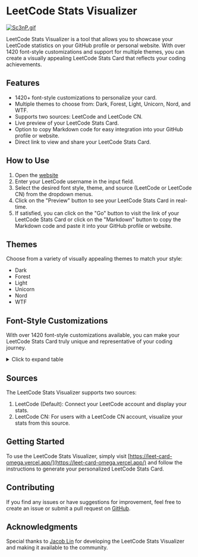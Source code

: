 # LeetCode Stats Visualizer
[![Sc3nP.gif](https://s12.gifyu.com/images/Sc3nP.gif)](https://gifyu.com/image/Sc3nP)

LeetCode Stats Visualizer is a tool that allows you to showcase your LeetCode statistics on your GitHub profile or personal website. With over 1420 font-style customizations and support for multiple themes, you can create a visually appealing LeetCode Stats Card that reflects your coding achievements.

## Features

- 1420+ font-style customizations to personalize your card.
- Multiple themes to choose from: Dark, Forest, Light, Unicorn, Nord, and WTF.
- Supports two sources: LeetCode and LeetCode CN.
- Live preview of your LeetCode Stats Card.
- Option to copy Markdown code for easy integration into your GitHub profile or website.
- Direct link to view and share your LeetCode Stats Card.

## How to Use

1. Open the [website](https://leet-card-omega.vercel.app/)
2. Enter your LeetCode username in the input field.
3. Select the desired font style, theme, and source (LeetCode or LeetCode CN) from the dropdown menus.
4. Click on the "Preview" button to see your LeetCode Stats Card in real-time.
5. If satisfied, you can click on the "Go" button to visit the link of your LeetCode Stats Card or click on the "Markdown" button to copy the Markdown code and paste it into your GitHub profile or website.

## Themes

Choose from a variety of visually appealing themes to match your style:

- Dark
- Forest
- Light
- Unicorn
- Nord
- WTF

## Font-Style Customizations

With over 1420 font-style customizations available, you can make your LeetCode Stats Card truly unique and representative of your coding journey.

<details>
  <summary>Click to expand table</summary>

<table>
  <tr>
    <td>ABeeZee</td>
    <td>Hanalei</td>
    <td>Noto Sans Wancho</td>
  </tr>
  <tr>
    <td>Abel</td>
    <td>Hanalei Fill</td>
    <td>Noto Sans Warang Citi</td>
  </tr>
  <tr>
    <td>Abhaya Libre</td>
    <td>Handlee</td>
    <td>Noto Sans Yi</td>
  </tr>
  <tr>
    <td>Abril Fatface</td>
    <td>Hanuman</td>
    <td>Noto Sans Zanabazar Square</td>
  </tr>
  <tr>
    <td>Aclonica</td>
    <td>Happy Monkey</td>
    <td>Noto Serif</td>
  </tr>
  <tr>
    <td>Acme</td>
    <td>Harmattan</td>
    <td>Noto Serif Ahom</td>
  </tr>
  <tr>
    <td>Actor</td>
    <td>Headland One</td>
    <td>Noto Serif Armenian</td>
  </tr>
  <tr>
    <td>Adamina</td>
    <td>Heebo</td>
    <td>Noto Serif Balinese</td>
  </tr>
  <tr>
    <td>Advent Pro</td>
    <td>Henny Penny</td>
    <td>Noto Serif Bengali</td>
  </tr>
  <tr>
    <td>Aguafina Script</td>
    <td>Hepta Slab</td>
    <td>Noto Serif Devanagari</td>
  </tr>
  <tr>
    <td>Akaya Kanadaka</td>
    <td>Herr Von Muellerhoff</td>
    <td>Noto Serif Display</td>
  </tr>
  <tr>
    <td>Akaya Telivigala</td>
    <td>Hi Melody</td>
    <td>Noto Serif Dogra</td>
  </tr>
  <tr>
    <td>Akronim</td>
    <td>Hina Mincho</td>
    <td>Noto Serif Ethiopic</td>
  </tr>
  <tr>
    <td>Akshar</td>
    <td>Hind</td>
    <td>Noto Serif Georgian</td>
  </tr>
  <tr>
    <td>Aladin</td>
    <td>Hind Guntur</td>
    <td>Noto Serif Grantha</td>
  </tr>
  <tr>
    <td>Alata</td>
    <td>Hind Madurai</td>
    <td>Noto Serif Gujarati</td>
  </tr>
  <tr>
    <td>Alatsi</td>
    <td>Hind Siliguri</td>
    <td>Noto Serif Gurmukhi</td>
  </tr>
  <tr>
    <td>Aldrich</td>
    <td>Hind Vadodara</td>
    <td>Noto Serif Hebrew</td>
  </tr>
  <tr>
    <td>Alef</td>
    <td>Holtwood One SC</td>
    <td>Noto Serif JP</td>
  </tr>
  <tr>
    <td>Alegreya</td>
    <td>Homemade Apple</td>
    <td>Noto Serif KR</td>
  </tr>
  <tr>
    <td>Alegreya SC</td>
    <td>Homenaje</td>
    <td>Noto Serif Kannada</td>
  </tr>
  <tr>
    <td>Alegreya Sans</td>
    <td>Hubballi</td>
    <td>Noto Serif Khmer</td>
  </tr>
  <tr>
    <td>Alegreya Sans SC</td>
    <td>Hurricane</td>
    <td>Noto Serif Lao</td>
  </tr>
  <tr>
    <td>Aleo</td>
    <td>IBM Plex Mono</td>
    <td>Noto Serif Malayalam</td>
  </tr>
  <tr>
    <td>Alex Brush</td>
    <td>IBM Plex Sans</td>
    <td>Noto Serif Myanmar</td>
  </tr>
  <tr>
    <td>Alfa Slab One</td>
    <td>IBM Plex Sans Arabic</td>
    <td>Noto Serif Nyiakeng Puachue Hmong</td>
  </tr>
  <tr>
    <td>Alice</td>
    <td>IBM Plex Sans Condensed</td>
    <td>Noto Serif SC</td>
  </tr>
  <tr>
    <td>Alike</td>
    <td>IBM Plex Sans Devanagari</td>
    <td>Noto Serif Sinhala</td>
  </tr>
  <tr>
    <td>Alike Angular</td>
    <td>IBM Plex Sans Hebrew</td>
    <td>Noto Serif TC</td>
  </tr>
  <tr>
    <td>Allan</td>
    <td>IBM Plex Sans KR</td>
    <td>Noto Serif Tamil</td>
  </tr>
  <tr>
    <td>Allerta</td>
    <td>IBM Plex Sans Thai</td>
    <td>Noto Serif Tangut</td>
  </tr>
  <tr>
    <td>Allerta Stencil</td>
    <td>IBM Plex Sans Thai Looped</td>
    <td>Noto Serif Telugu</td>
  </tr>
  <tr>
    <td>Allison</td>
    <td>IBM Plex Serif</td>
    <td>Noto Serif Thai</td>
  </tr>
  <tr>
    <td>Allura</td>
    <td>IM Fell DW Pica</td>
    <td>Noto Serif Tibetan</td>
  </tr>
  <tr>
    <td>Almarai</td>
    <td>IM Fell DW Pica SC</td>
    <td>Noto Serif Yezidi</td>
  </tr>
  <tr>
    <td>Almendra</td>
    <td>IM Fell Double Pica</td>
    <td>Noto Traditional Nushu</td>
  </tr>
  <tr>
    <td>Almendra Display</td>
    <td>IM Fell Double Pica SC</td>
    <td>Nova Cut</td>
  </tr>
  <tr>
    <td>Almendra SC</td>
    <td>IM Fell English</td>
    <td>Nova Flat</td>
  </tr>
  <tr>
    <td>Alumni Sans</td>
    <td>IM Fell English SC</td>
    <td>Nova Mono</td>
  </tr>
  <tr>
    <td>Alumni Sans Inline One</td>
    <td>IM Fell French Canon</td>
    <td>Nova Oval</td>
  </tr>
  <tr>
    <td>Amarante</td>
    <td>IM Fell French Canon SC</td>
    <td>Nova Round</td>
  </tr>
  <tr>
    <td>Amaranth</td>
    <td>IM Fell Great Primer</td>
    <td>Nova Script</td>
  </tr>
  <tr>
    <td>Amatic SC</td>
    <td>IM Fell Great Primer SC</td>
    <td>Nova Slim</td>
  </tr>
  <tr>
    <td>Amethysta</td>
    <td>Ibarra Real Nova</td>
    <td>Nova Square</td>
  </tr>
  <tr>
    <td>Amiko</td>
    <td>Iceberg</td>
    <td>Numans</td>
  </tr>
  <tr>
    <td>Amiri</td>
    <td>Iceland</td>
    <td>Nunito</td>
  </tr>
  <tr>
    <td>Amita</td>
    <td>Imbue</td>
    <td>Nunito Sans</td>
  </tr>
  <tr>
    <td>Anaheim</td>
    <td>Imperial Script</td>
    <td>Odibee Sans</td>
  </tr>
  <tr>
    <td>Andada Pro</td>
    <td>Imprima</td>
    <td>Odor Mean Chey</td>
  </tr>
  <tr>
    <td>Andika</td>
    <td>Inconsolata</td>
    <td>Offside</td>
  </tr>
  <tr>
    <td>Andika New Basic</td>
    <td>Inder</td>
    <td>Oi</td>
  </tr>
  <tr>
    <td>Anek Bangla</td>
    <td>Indie Flower</td>
    <td>Old Standard TT</td>
  </tr>
  <tr>
    <td>Anek Devanagari</td>
    <td>Ingrid Darling</td>
    <td>Oldenburg</td>
  </tr>
  <tr>
    <td>Anek Gujarati</td>
    <td>Inika</td>
    <td>Ole</td>
  </tr>
  <tr>
    <td>Anek Gurmukhi</td>
    <td>Inknut Antiqua</td>
    <td>Oleo Script</td>
  </tr>
  <tr>
    <td>Anek Kannada</td>
    <td>Inria Sans</td>
    <td>Oleo Script Swash Caps</td>
  </tr>
  <tr>
    <td>Anek Latin</td>
    <td>Inria Serif</td>
    <td>Oooh Baby</td>
  </tr>
  <tr>
    <td>Anek Malayalam</td>
    <td>Inspiration</td>
    <td>Open Sans</td>
  </tr>
  <tr>
    <td>Anek Odia</td>
    <td>Inter</td>
    <td>Oranienbaum</td>
  </tr>
  <tr>
    <td>Anek Tamil</td>
    <td>Irish Grover</td>
    <td>Orbitron</td>
  </tr>
  <tr>
    <td>Anek Telugu</td>
    <td>Island Moments</td>
    <td>Oregano</td>
  </tr>
  <tr>
    <td>Angkor</td>
    <td>Istok Web</td>
    <td>Orelega One</td>
  </tr>
  <tr>
    <td>Annie Use Your Telescope</td>
    <td>Italiana</td>
    <td>Orienta</td>
  </tr>
  <tr>
    <td>Anonymous Pro</td>
    <td>Italianno</td>
    <td>Original Surfer</td>
  </tr>
  <tr>
    <td>Antic</td>
    <td>Itim</td>
    <td>Oswald</td>
  </tr>
  <tr>
    <td>Antic Didone</td>
    <td>Jacques Francois</td>
    <td>Otomanopee One</td>
  </tr>
  <tr>
    <td>Antic Slab</td>
    <td>Jacques Francois Shadow</td>
    <td>Outfit</td>
  </tr>
  <tr>
    <td>Anton</td>
    <td>Jaldi</td>
    <td>Over the Rainbow</td>
  </tr>
  <tr>
    <td>Antonio</td>
    <td>JetBrains Mono</td>
    <td>Overlock</td>
  </tr>
  <tr>
    <td>Anybody</td>
    <td>Jim Nightshade</td>
    <td>Overlock SC</td>
  </tr>
  <tr>
    <td>Arapey</td>
    <td>Jockey One</td>
    <td>Overpass</td>
  </tr>
  <tr>
    <td>Arbutus</td>
    <td>Jolly Lodger</td>
    <td>Overpass Mono</td>
  </tr>
  <tr>
    <td>Arbutus Slab</td>
    <td>Jomhuria</td>
    <td>Ovo</td>
  </tr>
  <tr>
    <td>Architects Daughter</td>
    <td>Jomolhari</td>
    <td>Oxanium</td>
  </tr>
  <tr>
    <td>Archivo</td>
    <td>Josefin Sans</td>
    <td>Oxygen</td>
  </tr>
  <tr>
    <td>Archivo Black</td>
    <td>Josefin Slab</td>
    <td>Oxygen Mono</td>
  </tr>
  <tr>
    <td>Archivo Narrow</td>
    <td>Jost</td>
    <td>PT Mono</td>
  </tr>
  <tr>
    <td>Are You Serious</td>
    <td>Joti One</td>
    <td>PT Sans</td>
  </tr>
  <tr>
    <td>Aref Ruqaa</td>
    <td>Jua</td>
    <td>PT Sans Caption</td>
  </tr>
  <tr>
    <td>Arima Madurai</td>
    <td>Judson</td>
    <td>PT Sans Narrow</td>
  </tr>
  <tr>
    <td>Arimo</td>
    <td>Julee</td>
    <td>PT Serif</td>
  </tr>
  <tr>
    <td>Arizonia</td>
    <td>Julius Sans One</td>
    <td>PT Serif Caption</td>
  </tr>
  <tr>
    <td>Armata</td>
    <td>Junge</td>
    <td>Pacifico</td>
  </tr>
  <tr>
    <td>Arsenal</td>
    <td>Jura</td>
    <td>Padauk</td>
  </tr>
  <tr>
    <td>Artifika</td>
    <td>Just Another Hand</td>
    <td>Palanquin</td>
  </tr>
  <tr>
    <td>Arvo</td>
    <td>Just Me Again Down Here</td>
    <td>Palanquin Dark</td>
  </tr>
  <tr>
    <td>Arya</td>
    <td>K2D</td>
    <td>Palette Mosaic</td>
  </tr>
  <tr>
    <td>Asap</td>
    <td>Kadwa</td>
    <td>Pangolin</td>
  </tr>
  <tr>
    <td>Asap Condensed</td>
    <td>Kaisei Decol</td>
    <td>Paprika</td>
  </tr>
  <tr>
    <td>Asar</td>
    <td>Kaisei HarunoUmi</td>
    <td>Parisienne</td>
  </tr>
  <tr>
    <td>Asset</td>
    <td>Kaisei Opti</td>
    <td>Passero One</td>
  </tr>
  <tr>
    <td>Assistant</td>
    <td>Kaisei Tokumin</td>
    <td>Passion One</td>
  </tr>
  <tr>
    <td>Astloch</td>
    <td>Kalam</td>
    <td>Passions Conflict</td>
  </tr>
  <tr>
    <td>Asul</td>
    <td>Kameron</td>
    <td>Pathway Gothic One</td>
  </tr>
  <tr>
    <td>Athiti</td>
    <td>Kanit</td>
    <td>Patrick Hand</td>
  </tr>
  <tr>
    <td>Atkinson Hyperlegible</td>
    <td>Kantumruy</td>
    <td>Patrick Hand SC</td>
  </tr>
  <tr>
    <td>Atma</td>
    <td>Karantina</td>
    <td>Pattaya</td>
  </tr>
  <tr>
    <td>Atomic Age</td>
    <td>Karla</td>
    <td>Patua One</td>
  </tr>
  <tr>
    <td>Aubrey</td>
    <td>Karma</td>
    <td>Pavanam</td>
  </tr>
  <tr>
    <td>Audiowide</td>
    <td>Katibeh</td>
    <td>Paytone One</td>
  </tr>
  <tr>
    <td>Autour One</td>
    <td>Kaushan Script</td>
    <td>Peddana</td>
  </tr>
  <tr>
    <td>Average</td>
    <td>Kavivanar</td>
    <td>Peralta</td>
  </tr>
  <tr>
    <td>Average Sans</td>
    <td>Kavoon</td>
    <td>Permanent Marker</td>
  </tr>
  <tr>
    <td>Averia Gruesa Libre</td>
    <td>Kdam Thmor</td>
    <td>Petemoss</td>
  </tr>
  <tr>
    <td>Averia Libre</td>
    <td>Keania One</td>
    <td>Petit Formal Script</td>
  </tr>
  <tr>
    <td>Averia Sans Libre</td>
    <td>Kelly Slab</td>
    <td>Petrona</td>
  </tr>
  <tr>
    <td>Averia Serif Libre</td>
    <td>Kenia</td>
    <td>Philosopher</td>
  </tr>
  <tr>
    <td>Azeret Mono</td>
    <td>Khand</td>
    <td>Piazzolla</td>
  </tr>
  <tr>
    <td>B612</td>
    <td>Khmer</td>
    <td>Piedra</td>
  </tr>
  <tr>
    <td>B612 Mono</td>
    <td>Khula</td>
    <td>Pinyon Script</td>
  </tr>
  <tr>
    <td>BIZ UDGothic</td>
    <td>Kings</td>
    <td>Pirata One</td>
  </tr>
  <tr>
    <td>BIZ UDMincho</td>
    <td>Kirang Haerang</td>
    <td>Plaster</td>
  </tr>
  <tr>
    <td>BIZ UDPGothic</td>
    <td>Kite One</td>
    <td>Play</td>
  </tr>
  <tr>
    <td>BIZ UDPMincho</td>
    <td>Kiwi Maru</td>
    <td>Playball</td>
  </tr>
  <tr>
    <td>Babylonica</td>
    <td>Klee One</td>
    <td>Playfair Display</td>
  </tr>
  <tr>
    <td>Bad Script</td>
    <td>Knewave</td>
    <td>Playfair Display SC</td>
  </tr>
  <tr>
    <td>Bahiana</td>
    <td>KoHo</td>
    <td>Plus Jakarta Sans</td>
  </tr>
  <tr>
    <td>Bahianita</td>
    <td>Kodchasan</td>
    <td>Podkova</td>
  </tr>
  <tr>
    <td>Bai Jamjuree</td>
    <td>Koh Santepheap</td>
    <td>Poiret One</td>
  </tr>
  <tr>
    <td>Bakbak One</td>
    <td>Kolker Brush</td>
    <td>Poller One</td>
  </tr>
  <tr>
    <td>Ballet</td>
    <td>Kosugi</td>
    <td>Poly</td>
  </tr>
  <tr>
    <td>Baloo 2</td>
    <td>Kosugi Maru</td>
    <td>Pompiere</td>
  </tr>
  <tr>
    <td>Baloo Bhai 2</td>
    <td>Kotta One</td>
    <td>Pontano Sans</td>
  </tr>
  <tr>
    <td>Baloo Bhaijaan 2</td>
    <td>Koulen</td>
    <td>Poor Story</td>
  </tr>
  <tr>
    <td>Baloo Bhaina 2</td>
    <td>Kranky</td>
    <td>Poppins</td>
  </tr>
  <tr>
    <td>Baloo Chettan 2</td>
    <td>Kreon</td>
    <td>Port Lligat Sans</td>
  </tr>
  <tr>
    <td>Baloo Da 2</td>
    <td>Kristi</td>
    <td>Port Lligat Slab</td>
  </tr>
  <tr>
    <td>Baloo Paaji 2</td>
    <td>Krona One</td>
    <td>Potta One</td>
  </tr>
  <tr>
    <td>Baloo Tamma 2</td>
    <td>Krub</td>
    <td>Pragati Narrow</td>
  </tr>
  <tr>
    <td>Baloo Tammudu 2</td>
    <td>Kufam</td>
    <td>Praise</td>
  </tr>
  <tr>
    <td>Baloo Thambi 2</td>
    <td>Kulim Park</td>
    <td>Prata</td>
  </tr>
  <tr>
    <td>Balsamiq Sans</td>
    <td>Kumar One</td>
    <td>Preahvihear</td>
  </tr>
  <tr>
    <td>Balthazar</td>
    <td>Kumar One Outline</td>
    <td>Press Start 2P</td>
  </tr>
  <tr>
    <td>Bangers</td>
    <td>Kumbh Sans</td>
    <td>Pridi</td>
  </tr>
  <tr>
    <td>Barlow</td>
    <td>Kurale</td>
    <td>Princess Sofia</td>
  </tr>
  <tr>
    <td>Barlow Condensed</td>
    <td>La Belle Aurore</td>
    <td>Prociono</td>
  </tr>
  <tr>
    <td>Barlow Semi Condensed</td>
    <td>Lacquer</td>
    <td>Prompt</td>
  </tr>
  <tr>
    <td>Barriecito</td>
    <td>Laila</td>
    <td>Prosto One</td>
  </tr>
  <tr>
    <td>Barrio</td>
    <td>Lakki Reddy</td>
    <td>Proza Libre</td>
  </tr>
  <tr>
    <td>Basic</td>
    <td>Lalezar</td>
    <td>Public Sans</td>
  </tr>
  <tr>
    <td>Baskervville</td>
    <td>Lancelot</td>
    <td>Puppies Play</td>
  </tr>
  <tr>
    <td>Battambang</td>
    <td>Langar</td>
    <td>Puritan</td>
  </tr>
  <tr>
    <td>Baumans</td>
    <td>Lateef</td>
    <td>Purple Purse</td>
  </tr>
  <tr>
    <td>Bayon</td>
    <td>Lato</td>
    <td>Qahiri</td>
  </tr>
  <tr>
    <td>Be Vietnam Pro</td>
    <td>Lavishly Yours</td>
    <td>Quando</td>
  </tr>
  <tr>
    <td>Beau Rivage</td>
    <td>League Gothic</td>
    <td>Quantico</td>
  </tr>
  <tr>
    <td>Bebas Neue</td>
    <td>League Script</td>
    <td>Quattrocento</td>
  </tr>
  <tr>
    <td>Belgrano</td>
    <td>League Spartan</td>
    <td>Quattrocento Sans</td>
  </tr>
  <tr>
    <td>Bellefair</td>
    <td>Leckerli One</td>
    <td>Questrial</td>
  </tr>
  <tr>
    <td>Belleza</td>
    <td>Ledger</td>
    <td>Quicksand</td>
  </tr>
  <tr>
    <td>Bellota</td>
    <td>Lekton</td>
    <td>Quintessential</td>
  </tr>
  <tr>
    <td>Bellota Text</td>
    <td>Lemon</td>
    <td>Qwigley</td>
  </tr>
  <tr>
    <td>BenchNine</td>
    <td>Lemonada</td>
    <td>Qwitcher Grypen</td>
  </tr>
  <tr>
    <td>Benne</td>
    <td>Lexend</td>
    <td>Racing Sans One</td>
  </tr>
  <tr>
    <td>Bentham</td>
    <td>Lexend Deca</td>
    <td>Radio Canada</td>
  </tr>
  <tr>
    <td>Berkshire Swash</td>
    <td>Lexend Exa</td>
    <td>Radley</td>
  </tr>
  <tr>
    <td>Besley</td>
    <td>Lexend Giga</td>
    <td>Rajdhani</td>
  </tr>
  <tr>
    <td>Beth Ellen</td>
    <td>Lexend Mega</td>
    <td>Rakkas</td>
  </tr>
  <tr>
    <td>Bevan</td>
    <td>Lexend Peta</td>
    <td>Raleway</td>
  </tr>
  <tr>
    <td>BhuTuka Expanded One</td>
    <td>Lexend Tera</td>
    <td>Raleway Dots</td>
  </tr>
  <tr>
    <td>Big Shoulders Display</td>
    <td>Lexend Zetta</td>
    <td>Ramabhadra</td>
  </tr>
  <tr>
    <td>Big Shoulders Inline Display</td>
    <td>Libre Barcode 128</td>
    <td>Ramaraja</td>
  </tr>
  <tr>
    <td>Big Shoulders Inline Text</td>
    <td>Libre Barcode 128 Text</td>
    <td>Rambla</td>
  </tr>
  <tr>
    <td>Big Shoulders Stencil Display</td>
    <td>Libre Barcode 39</td>
    <td>Rammetto One</td>
  </tr>
  <tr>
    <td>Big Shoulders Stencil Text</td>
    <td>Libre Barcode 39 Extended</td>
    <td>Rampart One</td>
  </tr>
  <tr>
    <td>Big Shoulders Text</td>
    <td>Libre Barcode 39 Extended Text</td>
    <td>Ranchers</td>
  </tr>
  <tr>
    <td>Bigelow Rules</td>
    <td>Libre Barcode 39 Text</td>
    <td>Rancho</td>
  </tr>
  <tr>
    <td>Bigshot One</td>
    <td>Libre Barcode EAN13 Text</td>
    <td>Ranga</td>
  </tr>
  <tr>
    <td>Bilbo</td>
    <td>Libre Baskerville</td>
    <td>Rasa</td>
  </tr>
  <tr>
    <td>Bilbo Swash Caps</td>
    <td>Libre Bodoni</td>
    <td>Rationale</td>
  </tr>
  <tr>
    <td>BioRhyme</td>
    <td>Libre Caslon Display</td>
    <td>Ravi Prakash</td>
  </tr>
  <tr>
    <td>BioRhyme Expanded</td>
    <td>Libre Caslon Text</td>
    <td>Readex Pro</td>
  </tr>
  <tr>
    <td>Birthstone</td>
    <td>Libre Franklin</td>
    <td>Recursive</td>
  </tr>
  <tr>
    <td>Birthstone Bounce</td>
    <td>Licorice</td>
    <td>Red Hat Display</td>
  </tr>
  <tr>
    <td>Biryani</td>
    <td>Life Savers</td>
    <td>Red Hat Mono</td>
  </tr>
  <tr>
    <td>Bitter</td>
    <td>Lilita One</td>
    <td>Red Hat Text</td>
  </tr>
  <tr>
    <td>Black And White Picture</td>
    <td>Lily Script One</td>
    <td>Red Rose</td>
  </tr>
  <tr>
    <td>Black Han Sans</td>
    <td>Limelight</td>
    <td>Redacted</td>
  </tr>
  <tr>
    <td>Black Ops One</td>
    <td>Linden Hill</td>
    <td>Redacted Script</td>
  </tr>
  <tr>
    <td>Blaka</td>
    <td>Literata</td>
    <td>Redressed</td>
  </tr>
  <tr>
    <td>Blaka Hollow</td>
    <td>Liu Jian Mao Cao</td>
    <td>Reem Kufi</td>
  </tr>
  <tr>
    <td>Blinker</td>
    <td>Livvic</td>
    <td>Reenie Beanie</td>
  </tr>
  <tr>
    <td>Bodoni Moda</td>
    <td>Lobster</td>
    <td>Reggae One</td>
  </tr>
  <tr>
    <td>Bokor</td>
    <td>Lobster Two</td>
    <td>Revalia</td>
  </tr>
  <tr>
    <td>Bona Nova</td>
    <td>Londrina Outline</td>
    <td>Rhodium Libre</td>
  </tr>
  <tr>
    <td>Bonbon</td>
    <td>Londrina Shadow</td>
    <td>Ribeye</td>
  </tr>
  <tr>
    <td>Bonheur Royale</td>
    <td>Londrina Sketch</td>
    <td>Ribeye Marrow</td>
  </tr>
  <tr>
    <td>Boogaloo</td>
    <td>Londrina Solid</td>
    <td>Righteous</td>
  </tr>
  <tr>
    <td>Bowlby One</td>
    <td>Long Cang</td>
    <td>Risque</td>
  </tr>
  <tr>
    <td>Bowlby One SC</td>
    <td>Lora</td>
    <td>Road Rage</td>
  </tr>
  <tr>
    <td>Brawler</td>
    <td>Love Light</td>
    <td>Roboto</td>
  </tr>
  <tr>
    <td>Bree Serif</td>
    <td>Love Ya Like A Sister</td>
    <td>Roboto Condensed</td>
  </tr>
  <tr>
    <td>Brygada 1918</td>
    <td>Loved by the King</td>
    <td>Roboto Flex</td>
  </tr>
  <tr>
    <td>Bubblegum Sans</td>
    <td>Lovers Quarrel</td>
    <td>Roboto Mono</td>
  </tr>
  <tr>
    <td>Bubbler One</td>
    <td>Luckiest Guy</td>
    <td>Roboto Serif</td>
  </tr>
  <tr>
    <td>Buda</td>
    <td>Lusitana</td>
    <td>Roboto Slab</td>
  </tr>
  <tr>
    <td>Buenard</td>
    <td>Lustria</td>
    <td>Rochester</td>
  </tr>
  <tr>
    <td>Bungee</td>
    <td>Luxurious Roman</td>
    <td>Rock 3D</td>
  </tr>
  <tr>
    <td>Bungee Hairline</td>
    <td>Luxurious Script</td>
    <td>Rock Salt</td>
  </tr>
  <tr>
    <td>Bungee Inline</td>
    <td>M PLUS 1</td>
    <td>RocknRoll One</td>
  </tr>
  <tr>
    <td>Bungee Outline</td>
    <td>M PLUS 1 Code</td>
    <td>Rokkitt</td>
  </tr>
  <tr>
    <td>Bungee Shade</td>
    <td>M PLUS 1p</td>
    <td>Romanesco</td>
  </tr>
  <tr>
    <td>Butcherman</td>
    <td>M PLUS 2</td>
    <td>Ropa Sans</td>
  </tr>
  <tr>
    <td>Butterfly Kids</td>
    <td>M PLUS Code Latin</td>
    <td>Rosario</td>
  </tr>
  <tr>
    <td>Cabin</td>
    <td>M PLUS Rounded 1c</td>
    <td>Rosarivo</td>
  </tr>
  <tr>
    <td>Cabin Condensed</td>
    <td>Ma Shan Zheng</td>
    <td>Rouge Script</td>
  </tr>
  <tr>
    <td>Cabin Sketch</td>
    <td>Macondo</td>
    <td>Rowdies</td>
  </tr>
  <tr>
    <td>Caesar Dressing</td>
    <td>Macondo Swash Caps</td>
    <td>Rozha One</td>
  </tr>
  <tr>
    <td>Cagliostro</td>
    <td>Mada</td>
    <td>Rubik</td>
  </tr>
  <tr>
    <td>Cairo</td>
    <td>Magra</td>
    <td>Rubik Beastly</td>
  </tr>
  <tr>
    <td>Caladea</td>
    <td>Maiden Orange</td>
    <td>Rubik Bubbles</td>
  </tr>
  <tr>
    <td>Calistoga</td>
    <td>Maitree</td>
    <td>Rubik Glitch</td>
  </tr>
  <tr>
    <td>Calligraffitti</td>
    <td>Major Mono Display</td>
    <td>Rubik Microbe</td>
  </tr>
  <tr>
    <td>Cambay</td>
    <td>Mako</td>
    <td>Rubik Mono One</td>
  </tr>
  <tr>
    <td>Cambo</td>
    <td>Mali</td>
    <td>Rubik Moonrocks</td>
  </tr>
  <tr>
    <td>Candal</td>
    <td>Mallanna</td>
    <td>Rubik Puddles</td>
  </tr>
  <tr>
    <td>Cantarell</td>
    <td>Mandali</td>
    <td>Rubik Wet Paint</td>
  </tr>
  <tr>
    <td>Cantata One</td>
    <td>Manjari</td>
    <td>Ruda</td>
  </tr>
  <tr>
    <td>Cantora One</td>
    <td>Manrope</td>
    <td>Rufina</td>
  </tr>
  <tr>
    <td>Capriola</td>
    <td>Mansalva</td>
    <td>Ruge Boogie</td>
  </tr>
  <tr>
    <td>Caramel</td>
    <td>Manuale</td>
    <td>Ruluko</td>
  </tr>
  <tr>
    <td>Carattere</td>
    <td>Marcellus</td>
    <td>Rum Raisin</td>
  </tr>
  <tr>
    <td>Cardo</td>
    <td>Marcellus SC</td>
    <td>Ruslan Display</td>
  </tr>
  <tr>
    <td>Carme</td>
    <td>Marck Script</td>
    <td>Russo One</td>
  </tr>
  <tr>
    <td>Carrois Gothic</td>
    <td>Margarine</td>
    <td>Ruthie</td>
  </tr>
  <tr>
    <td>Carrois Gothic SC</td>
    <td>Markazi Text</td>
    <td>Rye</td>
  </tr>
  <tr>
    <td>Carter One</td>
    <td>Marko One</td>
    <td>STIX Two Text</td>
  </tr>
  <tr>
    <td>Castoro</td>
    <td>Marmelad</td>
    <td>Sacramento</td>
  </tr>
  <tr>
    <td>Catamaran</td>
    <td>Martel</td>
    <td>Sahitya</td>
  </tr>
  <tr>
    <td>Caudex</td>
    <td>Martel Sans</td>
    <td>Sail</td>
  </tr>
  <tr>
    <td>Caveat</td>
    <td>Marvel</td>
    <td>Saira</td>
  </tr>
  <tr>
    <td>Caveat Brush</td>
    <td>Mate</td>
    <td>Saira Condensed</td>
  </tr>
  <tr>
    <td>Cedarville Cursive</td>
    <td>Mate SC</td>
    <td>Saira Extra Condensed</td>
  </tr>
  <tr>
    <td>Ceviche One</td>
    <td>Maven Pro</td>
    <td>Saira Semi Condensed</td>
  </tr>
  <tr>
    <td>Chakra Petch</td>
    <td>McLaren</td>
    <td>Saira Stencil One</td>
  </tr>
  <tr>
    <td>Changa</td>
    <td>Mea Culpa</td>
    <td>Salsa</td>
  </tr>
  <tr>
    <td>Changa One</td>
    <td>Meddon</td>
    <td>Sanchez</td>
  </tr>
  <tr>
    <td>Chango</td>
    <td>MedievalSharp</td>
    <td>Sancreek</td>
  </tr>
  <tr>
    <td>Charm</td>
    <td>Medula One</td>
    <td>Sansita</td>
  </tr>
  <tr>
    <td>Charmonman</td>
    <td>Meera Inimai</td>
    <td>Sansita Swashed</td>
  </tr>
  <tr>
    <td>Chathura</td>
    <td>Megrim</td>
    <td>Sarabun</td>
  </tr>
  <tr>
    <td>Chau Philomene One</td>
    <td>Meie Script</td>
    <td>Sarala</td>
  </tr>
  <tr>
    <td>Chela One</td>
    <td>Meow Script</td>
    <td>Sarina</td>
  </tr>
  <tr>
    <td>Chelsea Market</td>
    <td>Merienda</td>
    <td>Sarpanch</td>
  </tr>
  <tr>
    <td>Chenla</td>
    <td>Merienda One</td>
    <td>Sassy Frass</td>
  </tr>
  <tr>
    <td>Cherish</td>
    <td>Merriweather</td>
    <td>Satisfy</td>
  </tr>
  <tr>
    <td>Cherry Cream Soda</td>
    <td>Merriweather Sans</td>
    <td>Sawarabi Gothic</td>
  </tr>
  <tr>
    <td>Cherry Swash</td>
    <td>Metal</td>
    <td>Sawarabi Mincho</td>
  </tr>
  <tr>
    <td>Chewy</td>
    <td>Metal Mania</td>
    <td>Scada</td>
  </tr>
  <tr>
    <td>Chicle</td>
    <td>Metamorphous</td>
    <td>Scheherazade New</td>
  </tr>
  <tr>
    <td>Chilanka</td>
    <td>Metrophobic</td>
    <td>Schoolbell</td>
  </tr>
  <tr>
    <td>Chivo</td>
    <td>Michroma</td>
    <td>Scope One</td>
  </tr>
  <tr>
    <td>Chonburi</td>
    <td>Milonga</td>
    <td>Seaweed Script</td>
  </tr>
  <tr>
    <td>Cinzel</td>
    <td>Miltonian</td>
    <td>Secular One</td>
  </tr>
  <tr>
    <td>Cinzel Decorative</td>
    <td>Miltonian Tattoo</td>
    <td>Sedgwick Ave</td>
  </tr>
  <tr>
    <td>Clicker Script</td>
    <td>Mina</td>
    <td>Sedgwick Ave Display</td>
  </tr>
  <tr>
    <td>Coda</td>
    <td>Miniver</td>
    <td>Sen</td>
  </tr>
  <tr>
    <td>Coda Caption</td>
    <td>Miriam Libre</td>
    <td>Send Flowers</td>
  </tr>
  <tr>
    <td>Codystar</td>
    <td>Mirza</td>
    <td>Sevillana</td>
  </tr>
  <tr>
    <td>Coiny</td>
    <td>Miss Fajardose</td>
    <td>Seymour One</td>
  </tr>
  <tr>
    <td>Combo</td>
    <td>Mitr</td>
    <td>Shadows Into Light</td>
  </tr>
  <tr>
    <td>Comfortaa</td>
    <td>Mochiy Pop One</td>
    <td>Shadows Into Light Two</td>
  </tr>
  <tr>
    <td>Comforter</td>
    <td>Mochiy Pop P One</td>
    <td>Shalimar</td>
  </tr>
  <tr>
    <td>Comforter Brush</td>
    <td>Modak</td>
    <td>Shanti</td>
  </tr>
  <tr>
    <td>Comic Neue</td>
    <td>Modern Antiqua</td>
    <td>Share</td>
  </tr>
  <tr>
    <td>Coming Soon</td>
    <td>Mogra</td>
    <td>Share Tech</td>
  </tr>
  <tr>
    <td>Commissioner</td>
    <td>Mohave</td>
    <td>Share Tech Mono</td>
  </tr>
  <tr>
    <td>Concert One</td>
    <td>Molengo</td>
    <td>Shippori Antique</td>
  </tr>
  <tr>
    <td>Condiment</td>
    <td>Molle</td>
    <td>Shippori Antique B1</td>
  </tr>
  <tr>
    <td>Content</td>
    <td>Monda</td>
    <td>Shippori Mincho</td>
  </tr>
  <tr>
    <td>Contrail One</td>
    <td>Monofett</td>
    <td>Shippori Mincho B1</td>
  </tr>
  <tr>
    <td>Convergence</td>
    <td>Monoton</td>
    <td>Shizuru</td>
  </tr>
  <tr>
    <td>Cookie</td>
    <td>Monsieur La Doulaise</td>
    <td>Shojumaru</td>
  </tr>
  <tr>
    <td>Copse</td>
    <td>Montaga</td>
    <td>Short Stack</td>
  </tr>
  <tr>
    <td>Corben</td>
    <td>Montagu Slab</td>
    <td>Shrikhand</td>
  </tr>
  <tr>
    <td>Corinthia</td>
    <td>MonteCarlo</td>
    <td>Siemreap</td>
  </tr>
  <tr>
    <td>Cormorant</td>
    <td>Montez</td>
    <td>Sigmar One</td>
  </tr>
  <tr>
    <td>Cormorant Garamond</td>
    <td>Montserrat</td>
    <td>Signika</td>
  </tr>
  <tr>
    <td>Cormorant Infant</td>
    <td>Montserrat Alternates</td>
    <td>Signika Negative</td>
  </tr>
  <tr>
    <td>Cormorant SC</td>
    <td>Montserrat Subrayada</td>
    <td>Simonetta</td>
  </tr>
  <tr>
    <td>Cormorant Unicase</td>
    <td>Moo Lah Lah</td>
    <td>Single Day</td>
  </tr>
  <tr>
    <td>Cormorant Upright</td>
    <td>Moon Dance</td>
    <td>Sintony</td>
  </tr>
  <tr>
    <td>Courgette</td>
    <td>Moul</td>
    <td>Sirin Stencil</td>
  </tr>
  <tr>
    <td>Courier Prime</td>
    <td>Moulpali</td>
    <td>Six Caps</td>
  </tr>
  <tr>
    <td>Cousine</td>
    <td>Mountains of Christmas</td>
    <td>Skranji</td>
  </tr>
  <tr>
    <td>Coustard</td>
    <td>Mouse Memoirs</td>
    <td>Slabo 13px</td>
  </tr>
  <tr>
    <td>Covered By Your Grace</td>
    <td>Mr Bedfort</td>
    <td>Slabo 27px</td>
  </tr>
  <tr>
    <td>Crafty Girls</td>
    <td>Mr Dafoe</td>
    <td>Slackey</td>
  </tr>
  <tr>
    <td>Creepster</td>
    <td>Mr De Haviland</td>
    <td>Smokum</td>
  </tr>
  <tr>
    <td>Crete Round</td>
    <td>Mrs Saint Delafield</td>
    <td>Smooch</td>
  </tr>
  <tr>
    <td>Crimson Pro</td>
    <td>Mrs Sheppards</td>
    <td>Smooch Sans</td>
  </tr>
  <tr>
    <td>Crimson Text</td>
    <td>Ms Madi</td>
    <td>Smythe</td>
  </tr>
  <tr>
    <td>Croissant One</td>
    <td>Mukta</td>
    <td>Sniglet</td>
  </tr>
  <tr>
    <td>Crushed</td>
    <td>Mukta Mahee</td>
    <td>Snippet</td>
  </tr>
  <tr>
    <td>Cuprum</td>
    <td>Mukta Malar</td>
    <td>Snowburst One</td>
  </tr>
  <tr>
    <td>Cute Font</td>
    <td>Mukta Vaani</td>
    <td>Sofadi One</td>
  </tr>
  <tr>
    <td>Cutive</td>
    <td>Mulish</td>
    <td>Sofia</td>
  </tr>
  <tr>
    <td>Cutive Mono</td>
    <td>Murecho</td>
    <td>Solway</td>
  </tr>
  <tr>
    <td>DM Mono</td>
    <td>MuseoModerno</td>
    <td>Song Myung</td>
  </tr>
  <tr>
    <td>DM Sans</td>
    <td>My Soul</td>
    <td>Sonsie One</td>
  </tr>
  <tr>
    <td>DM Serif Display</td>
    <td>Mystery Quest</td>
    <td>Sora</td>
  </tr>
  <tr>
    <td>DM Serif Text</td>
    <td>NTR</td>
    <td>Sorts Mill Goudy</td>
  </tr>
  <tr>
    <td>Damion</td>
    <td>Nanum Brush Script</td>
    <td>Source Code Pro</td>
  </tr>
  <tr>
    <td>Dancing Script</td>
    <td>Nanum Gothic</td>
    <td>Source Sans 3</td>
  </tr>
  <tr>
    <td>Dangrek</td>
    <td>Nanum Gothic Coding</td>
    <td>Source Sans Pro</td>
  </tr>
  <tr>
    <td>Darker Grotesque</td>
    <td>Nanum Myeongjo</td>
    <td>Source Serif 4</td>
  </tr>
  <tr>
    <td>David Libre</td>
    <td>Nanum Pen Script</td>
    <td>Source Serif Pro</td>
  </tr>
  <tr>
    <td>Dawning of a New Day</td>
    <td>Neonderthaw</td>
    <td>Space Grotesk</td>
  </tr>
  <tr>
    <td>Days One</td>
    <td>Nerko One</td>
    <td>Space Mono</td>
  </tr>
  <tr>
    <td>Dekko</td>
    <td>Neucha</td>
    <td>Special Elite</td>
  </tr>
  <tr>
    <td>Dela Gothic One</td>
    <td>Neuton</td>
    <td>Spectral</td>
  </tr>
  <tr>
    <td>Delius</td>
    <td>New Rocker</td>
    <td>Spectral SC</td>
  </tr>
  <tr>
    <td>Delius Swash Caps</td>
    <td>New Tegomin</td>
    <td>Spicy Rice</td>
  </tr>
  <tr>
    <td>Delius Unicase</td>
    <td>News Cycle</td>
    <td>Spinnaker</td>
  </tr>
  <tr>
    <td>Della Respira</td>
    <td>Newsreader</td>
    <td>Spirax</td>
  </tr>
  <tr>
    <td>Denk One</td>
    <td>Niconne</td>
    <td>Spline Sans</td>
  </tr>
  <tr>
    <td>Devonshire</td>
    <td>Niramit</td>
    <td>Spline Sans Mono</td>
  </tr>
  <tr>
    <td>Dhurjati</td>
    <td>Nixie One</td>
    <td>Squada One</td>
  </tr>
  <tr>
    <td>Didact Gothic</td>
    <td>Nobile</td>
    <td>Square Peg</td>
  </tr>
  <tr>
    <td>Diplomata</td>
    <td>Nokora</td>
    <td>Sree Krushnadevaraya</td>
  </tr>
  <tr>
    <td>Diplomata SC</td>
    <td>Norican</td>
    <td>Sriracha</td>
  </tr>
  <tr>
    <td>Do Hyeon</td>
    <td>Nosifer</td>
    <td>Srisakdi</td>
  </tr>
  <tr>
    <td>Dokdo</td>
    <td>Notable</td>
    <td>Staatliches</td>
  </tr>
  <tr>
    <td>Domine</td>
    <td>Nothing You Could Do</td>
    <td>Stalemate</td>
  </tr>
  <tr>
    <td>Donegal One</td>
    <td>Noticia Text</td>
    <td>Stalinist One</td>
  </tr>
  <tr>
    <td>Dongle</td>
    <td>Noto Emoji</td>
    <td>Stardos Stencil</td>
  </tr>
  <tr>
    <td>Doppio One</td>
    <td>Noto Kufi Arabic</td>
    <td>Stick</td>
  </tr>
  <tr>
    <td>Dorsa</td>
    <td>Noto Music</td>
    <td>Stick No Bills</td>
  </tr>
  <tr>
    <td>Dosis</td>
    <td>Noto Naskh Arabic</td>
    <td>Stint Ultra Condensed</td>
  </tr>
  <tr>
    <td>DotGothic16</td>
    <td>Noto Nastaliq Urdu</td>
    <td>Stint Ultra Expanded</td>
  </tr>
  <tr>
    <td>Dr Sugiyama</td>
    <td>Noto Rashi Hebrew</td>
    <td>Stoke</td>
  </tr>
  <tr>
    <td>Duru Sans</td>
    <td>Noto Sans</td>
    <td>Strait</td>
  </tr>
  <tr>
    <td>Dynalight</td>
    <td>Noto Sans Adlam</td>
    <td>Style Script</td>
  </tr>
  <tr>
    <td>EB Garamond</td>
    <td>Noto Sans Adlam Unjoined</td>
    <td>Stylish</td>
  </tr>
  <tr>
    <td>Eagle Lake</td>
    <td>Noto Sans Anatolian Hieroglyphs</td>
    <td>Sue Ellen Francisco</td>
  </tr>
  <tr>
    <td>East Sea Dokdo</td>
    <td>Noto Sans Arabic</td>
    <td>Suez One</td>
  </tr>
  <tr>
    <td>Eater</td>
    <td>Noto Sans Armenian</td>
    <td>Sulphur Point</td>
  </tr>
  <tr>
    <td>Economica</td>
    <td>Noto Sans Avestan</td>
    <td>Sumana</td>
  </tr>
  <tr>
    <td>Eczar</td>
    <td>Noto Sans Balinese</td>
    <td>Sunflower</td>
  </tr>
  <tr>
    <td>El Messiri</td>
    <td>Noto Sans Bamum</td>
    <td>Sunshiney</td>
  </tr>
  <tr>
    <td>Electrolize</td>
    <td>Noto Sans Bassa Vah</td>
    <td>Supermercado One</td>
  </tr>
  <tr>
    <td>Elsie</td>
    <td>Noto Sans Batak</td>
    <td>Sura</td>
  </tr>
  <tr>
    <td>Elsie Swash Caps</td>
    <td>Noto Sans Bengali</td>
    <td>Suranna</td>
  </tr>
  <tr>
    <td>Emblema One</td>
    <td>Noto Sans Bhaiksuki</td>
    <td>Suravaram</td>
  </tr>
  <tr>
    <td>Emilys Candy</td>
    <td>Noto Sans Brahmi</td>
    <td>Suwannaphum</td>
  </tr>
  <tr>
    <td>Encode Sans</td>
    <td>Noto Sans Buginese</td>
    <td>Swanky and Moo Moo</td>
  </tr>
  <tr>
    <td>Encode Sans Condensed</td>
    <td>Noto Sans Buhid</td>
    <td>Syncopate</td>
  </tr>
  <tr>
    <td>Encode Sans Expanded</td>
    <td>Noto Sans Canadian Aboriginal</td>
    <td>Syne</td>
  </tr>
  <tr>
    <td>Encode Sans SC</td>
    <td>Noto Sans Carian</td>
    <td>Syne Mono</td>
  </tr>
  <tr>
    <td>Encode Sans Semi Condensed</td>
    <td>Noto Sans Caucasian Albanian</td>
    <td>Syne Tactile</td>
  </tr>
  <tr>
    <td>Encode Sans Semi Expanded</td>
    <td>Noto Sans Chakma</td>
    <td>Tajawal</td>
  </tr>
  <tr>
    <td>Engagement</td>
    <td>Noto Sans Cham</td>
    <td>Tangerine</td>
  </tr>
  <tr>
    <td>Englebert</td>
    <td>Noto Sans Cherokee</td>
    <td>Tapestry</td>
  </tr>
  <tr>
    <td>Enriqueta</td>
    <td>Noto Sans Coptic</td>
    <td>Taprom</td>
  </tr>
  <tr>
    <td>Ephesis</td>
    <td>Noto Sans Cuneiform</td>
    <td>Tauri</td>
  </tr>
  <tr>
    <td>Epilogue</td>
    <td>Noto Sans Cypriot</td>
    <td>Taviraj</td>
  </tr>
  <tr>
    <td>Erica One</td>
    <td>Noto Sans Deseret</td>
    <td>Teko</td>
  </tr>
  <tr>
    <td>Esteban</td>
    <td>Noto Sans Devanagari</td>
    <td>Telex</td>
  </tr>
  <tr>
    <td>Estonia</td>
    <td>Noto Sans Display</td>
    <td>Tenali Ramakrishna</td>
  </tr>
  <tr>
    <td>Euphoria Script</td>
    <td>Noto Sans Duployan</td>
    <td>Tenor Sans</td>
  </tr>
  <tr>
    <td>Ewert</td>
    <td>Noto Sans Egyptian Hieroglyphs</td>
    <td>Text Me One</td>
  </tr>
  <tr>
    <td>Exo</td>
    <td>Noto Sans Elbasan</td>
    <td>Texturina</td>
  </tr>
  <tr>
    <td>Exo 2</td>
    <td>Noto Sans Elymaic</td>
    <td>Thasadith</td>
  </tr>
  <tr>
    <td>Expletus Sans</td>
    <td>Noto Sans Georgian</td>
    <td>The Girl Next Door</td>
  </tr>
  <tr>
    <td>Explora</td>
    <td>Noto Sans Glagolitic</td>
    <td>The Nautigal</td>
  </tr>
  <tr>
    <td>Fahkwang</td>
    <td>Noto Sans Gothic</td>
    <td>Tienne</td>
  </tr>
  <tr>
    <td>Familjen Grotesk</td>
    <td>Noto Sans Grantha</td>
    <td>Tillana</td>
  </tr>
  <tr>
    <td>Fanwood Text</td>
    <td>Noto Sans Gujarati</td>
    <td>Timmana</td>
  </tr>
  <tr>
    <td>Farro</td>
    <td>Noto Sans Gunjala Gondi</td>
    <td>Tinos</td>
  </tr>
  <tr>
    <td>Farsan</td>
    <td>Noto Sans Gurmukhi</td>
    <td>Tiro Bangla</td>
  </tr>
  <tr>
    <td>Fascinate</td>
    <td>Noto Sans HK</td>
    <td>Tiro Devanagari Hindi</td>
  </tr>
  <tr>
    <td>Fascinate Inline</td>
    <td>Noto Sans Hanifi Rohingya</td>
    <td>Tiro Devanagari Marathi</td>
  </tr>
  <tr>
    <td>Faster One</td>
    <td>Noto Sans Hanunoo</td>
    <td>Tiro Devanagari Sanskrit</td>
  </tr>
  <tr>
    <td>Fasthand</td>
    <td>Noto Sans Hatran</td>
    <td>Tiro Gurmukhi</td>
  </tr>
  <tr>
    <td>Fauna One</td>
    <td>Noto Sans Hebrew</td>
    <td>Tiro Kannada</td>
  </tr>
  <tr>
    <td>Faustina</td>
    <td>Noto Sans Imperial Aramaic</td>
    <td>Tiro Tamil</td>
  </tr>
  <tr>
    <td>Federant</td>
    <td>Noto Sans Indic Siyaq Numbers</td>
    <td>Tiro Telugu</td>
  </tr>
  <tr>
    <td>Federo</td>
    <td>Noto Sans Inscriptional Pahlavi</td>
    <td>Titan One</td>
  </tr>
  <tr>
    <td>Felipa</td>
    <td>Noto Sans Inscriptional Parthian</td>
    <td>Titillium Web</td>
  </tr>
  <tr>
    <td>Fenix</td>
    <td>Noto Sans JP</td>
    <td>Tomorrow</td>
  </tr>
  <tr>
    <td>Festive</td>
    <td>Noto Sans Javanese</td>
    <td>Tourney</td>
  </tr>
  <tr>
    <td>Finger Paint</td>
    <td>Noto Sans KR</td>
    <td>Trade Winds</td>
  </tr>
  <tr>
    <td>Fira Code</td>
    <td>Noto Sans Kaithi</td>
    <td>Train One</td>
  </tr>
  <tr>
    <td>Fira Mono</td>
    <td>Noto Sans Kannada</td>
    <td>Trirong</td>
  </tr>
  <tr>
    <td>Fira Sans</td>
    <td>Noto Sans Kayah Li</td>
    <td>Trispace</td>
  </tr>
  <tr>
    <td>Fira Sans Condensed</td>
    <td>Noto Sans Kharoshthi</td>
    <td>Trocchi</td>
  </tr>
  <tr>
    <td>Fira Sans Extra Condensed</td>
    <td>Noto Sans Khmer</td>
    <td>Trochut</td>
  </tr>
  <tr>
    <td>Fjalla One</td>
    <td>Noto Sans Khojki</td>
    <td>Truculenta</td>
  </tr>
  <tr>
    <td>Fjord One</td>
    <td>Noto Sans Khudawadi</td>
    <td>Trykker</td>
  </tr>
  <tr>
    <td>Flamenco</td>
    <td>Noto Sans Lao</td>
    <td>Tulpen One</td>
  </tr>
  <tr>
    <td>Flavors</td>
    <td>Noto Sans Lepcha</td>
    <td>Turret Road</td>
  </tr>
  <tr>
    <td>Fleur De Leah</td>
    <td>Noto Sans Limbu</td>
    <td>Twinkle Star</td>
  </tr>
  <tr>
    <td>Flow Block</td>
    <td>Noto Sans Linear A</td>
    <td>Ubuntu</td>
  </tr>
  <tr>
    <td>Flow Circular</td>
    <td>Noto Sans Linear B</td>
    <td>Ubuntu Condensed</td>
  </tr>
  <tr>
    <td>Flow Rounded</td>
    <td>Noto Sans Lisu</td>
    <td>Ubuntu Mono</td>
  </tr>
  <tr>
    <td>Fondamento</td>
    <td>Noto Sans Lycian</td>
    <td>Uchen</td>
  </tr>
  <tr>
    <td>Fontdiner Swanky</td>
    <td>Noto Sans Lydian</td>
    <td>Ultra</td>
  </tr>
  <tr>
    <td>Forum</td>
    <td>Noto Sans Mahajani</td>
    <td>Uncial Antiqua</td>
  </tr>
  <tr>
    <td>Francois One</td>
    <td>Noto Sans Malayalam</td>
    <td>Underdog</td>
  </tr>
  <tr>
    <td>Frank Ruhl Libre</td>
    <td>Noto Sans Mandaic</td>
    <td>Unica One</td>
  </tr>
  <tr>
    <td>Fraunces</td>
    <td>Noto Sans Manichaean</td>
    <td>UnifrakturCook</td>
  </tr>
  <tr>
    <td>Freckle Face</td>
    <td>Noto Sans Marchen</td>
    <td>UnifrakturMaguntia</td>
  </tr>
  <tr>
    <td>Fredericka the Great</td>
    <td>Noto Sans Masaram Gondi</td>
    <td>Unkempt</td>
  </tr>
  <tr>
    <td>Fredoka</td>
    <td>Noto Sans Math</td>
    <td>Unlock</td>
  </tr>
  <tr>
    <td>Fredoka One</td>
    <td>Noto Sans Mayan Numerals</td>
    <td>Unna</td>
  </tr>
  <tr>
    <td>Freehand</td>
    <td>Noto Sans Medefaidrin</td>
    <td>Updock</td>
  </tr>
  <tr>
    <td>Fresca</td>
    <td>Noto Sans Meetei Mayek</td>
    <td>Urbanist</td>
  </tr>
  <tr>
    <td>Frijole</td>
    <td>Noto Sans Meroitic</td>
    <td>VT323</td>
  </tr>
  <tr>
    <td>Fruktur</td>
    <td>Noto Sans Miao</td>
    <td>Vampiro One</td>
  </tr>
  <tr>
    <td>Fugaz One</td>
    <td>Noto Sans Modi</td>
    <td>Varela</td>
  </tr>
  <tr>
    <td>Fuggles</td>
    <td>Noto Sans Mongolian</td>
    <td>Varela Round</td>
  </tr>
  <tr>
    <td>Fuzzy Bubbles</td>
    <td>Noto Sans Mono</td>
    <td>Varta</td>
  </tr>
  <tr>
    <td>GFS Didot</td>
    <td>Noto Sans Mro</td>
    <td>Vast Shadow</td>
  </tr>
  <tr>
    <td>GFS Neohellenic</td>
    <td>Noto Sans Multani</td>
    <td>Vazirmatn</td>
  </tr>
  <tr>
    <td>Gabriela</td>
    <td>Noto Sans Myanmar</td>
    <td>Vesper Libre</td>
  </tr>
  <tr>
    <td>Gaegu</td>
    <td>Noto Sans N Ko</td>
    <td>Viaoda Libre</td>
  </tr>
  <tr>
    <td>Gafata</td>
    <td>Noto Sans Nabataean</td>
    <td>Vibes</td>
  </tr>
  <tr>
    <td>Galada</td>
    <td>Noto Sans New Tai Lue</td>
    <td>Vibur</td>
  </tr>
  <tr>
    <td>Galdeano</td>
    <td>Noto Sans Newa</td>
    <td>Vidaloka</td>
  </tr>
  <tr>
    <td>Galindo</td>
    <td>Noto Sans Nushu</td>
    <td>Viga</td>
  </tr>
  <tr>
    <td>Gamja Flower</td>
    <td>Noto Sans Ogham</td>
    <td>Voces</td>
  </tr>
  <tr>
    <td>Gayathri</td>
    <td>Noto Sans Ol Chiki</td>
    <td>Volkhov</td>
  </tr>
  <tr>
    <td>Gelasio</td>
    <td>Noto Sans Old Hungarian</td>
    <td>Vollkorn</td>
  </tr>
  <tr>
    <td>Gemunu Libre</td>
    <td>Noto Sans Old Italic</td>
    <td>Vollkorn SC</td>
  </tr>
  <tr>
    <td>Genos</td>
    <td>Noto Sans Old North Arabian</td>
    <td>Voltaire</td>
  </tr>
  <tr>
    <td>Gentium Basic</td>
    <td>Noto Sans Old Permic</td>
    <td>Vujahday Script</td>
  </tr>
  <tr>
    <td>Gentium Book Basic</td>
    <td>Noto Sans Old Persian</td>
    <td>Waiting for the Sunrise</td>
  </tr>
  <tr>
    <td>Geo</td>
    <td>Noto Sans Old Sogdian</td>
    <td>Wallpoet</td>
  </tr>
  <tr>
    <td>Georama</td>
    <td>Noto Sans Old South Arabian</td>
    <td>Walter Turncoat</td>
  </tr>
  <tr>
    <td>Geostar</td>
    <td>Noto Sans Old Turkic</td>
    <td>Warnes</td>
  </tr>
  <tr>
    <td>Geostar Fill</td>
    <td>Noto Sans Oriya</td>
    <td>Water Brush</td>
  </tr>
  <tr>
    <td>Germania One</td>
    <td>Noto Sans Osage</td>
    <td>Waterfall</td>
  </tr>
  <tr>
    <td>Gideon Roman</td>
    <td>Noto Sans Osmanya</td>
    <td>Wellfleet</td>
  </tr>
  <tr>
    <td>Gidugu</td>
    <td>Noto Sans Pahawh Hmong</td>
    <td>Wendy One</td>
  </tr>
  <tr>
    <td>Gilda Display</td>
    <td>Noto Sans Palmyrene</td>
    <td>Whisper</td>
  </tr>
  <tr>
    <td>Girassol</td>
    <td>Noto Sans Pau Cin Hau</td>
    <td>WindSong</td>
  </tr>
  <tr>
    <td>Give You Glory</td>
    <td>Noto Sans Phags Pa</td>
    <td>Wire One</td>
  </tr>
  <tr>
    <td>Glass Antiqua</td>
    <td>Noto Sans Phoenician</td>
    <td>Work Sans</td>
  </tr>
  <tr>
    <td>Glegoo</td>
    <td>Noto Sans Psalter Pahlavi</td>
    <td>Xanh Mono</td>
  </tr>
  <tr>
    <td>Gloria Hallelujah</td>
    <td>Noto Sans Rejang</td>
    <td>Yaldevi</td>
  </tr>
  <tr>
    <td>Glory</td>
    <td>Noto Sans Runic</td>
    <td>Yanone Kaffeesatz</td>
  </tr>
  <tr>
    <td>Gluten</td>
    <td>Noto Sans SC</td>
    <td>Yantramanav</td>
  </tr>
  <tr>
    <td>Goblin One</td>
    <td>Noto Sans Samaritan</td>
    <td>Yatra One</td>
  </tr>
  <tr>
    <td>Gochi Hand</td>
    <td>Noto Sans Saurashtra</td>
    <td>Yellowtail</td>
  </tr>
  <tr>
    <td>Goldman</td>
    <td>Noto Sans Sharada</td>
    <td>Yeon Sung</td>
  </tr>
  <tr>
    <td>Gorditas</td>
    <td>Noto Sans Shavian</td>
    <td>Yeseva One</td>
  </tr>
  <tr>
    <td>Gothic A1</td>
    <td>Noto Sans Siddham</td>
    <td>Yesteryear</td>
  </tr>
  <tr>
    <td>Gotu</td>
    <td>Noto Sans Sinhala</td>
    <td>Yomogi</td>
  </tr>
  <tr>
    <td>Goudy Bookletter 1911</td>
    <td>Noto Sans Sogdian</td>
    <td>Yrsa</td>
  </tr>
  <tr>
    <td>Gowun Batang</td>
    <td>Noto Sans Sora Sompeng</td>
    <td>Yuji Boku</td>
  </tr>
  <tr>
    <td>Gowun Dodum</td>
    <td>Noto Sans Soyombo</td>
    <td>Yuji Hentaigana Akari</td>
  </tr>
  <tr>
    <td>Graduate</td>
    <td>Noto Sans Sundanese</td>
    <td>Yuji Hentaigana Akebono</td>
  </tr>
  <tr>
    <td>Grand Hotel</td>
    <td>Noto Sans Syloti Nagri</td>
    <td>Yuji Mai</td>
  </tr>
  <tr>
    <td>Grandstander</td>
    <td>Noto Sans Symbols</td>
    <td>Yuji Syuku</td>
  </tr>
  <tr>
    <td>Grape Nuts</td>
    <td>Noto Sans Symbols 2</td>
    <td>Yusei Magic</td>
  </tr>
  <tr>
    <td>Gravitas One</td>
    <td>Noto Sans Syriac</td>
    <td>ZCOOL KuaiLe</td>
  </tr>
  <tr>
    <td>Great Vibes</td>
    <td>Noto Sans TC</td>
    <td>ZCOOL QingKe HuangYou</td>
  </tr>
  <tr>
    <td>Grechen Fuemen</td>
    <td>Noto Sans Tagalog</td>
    <td>ZCOOL XiaoWei</td>
  </tr>
  <tr>
    <td>Grenze</td>
    <td>Noto Sans Tagbanwa</td>
    <td>Zen Antique</td>
  </tr>
  <tr>
    <td>Grenze Gotisch</td>
    <td>Noto Sans Tai Le</td>
    <td>Zen Antique Soft</td>
  </tr>
  <tr>
    <td>Grey Qo</td>
    <td>Noto Sans Tai Tham</td>
    <td>Zen Dots</td>
  </tr>
  <tr>
    <td>Griffy</td>
    <td>Noto Sans Tai Viet</td>
    <td>Zen Kaku Gothic Antique</td>
  </tr>
  <tr>
    <td>Gruppo</td>
    <td>Noto Sans Takri</td>
    <td>Zen Kaku Gothic New</td>
  </tr>
  <tr>
    <td>Gudea</td>
    <td>Noto Sans Tamil</td>
    <td>Zen Kurenaido</td>
  </tr>
  <tr>
    <td>Gugi</td>
    <td>Noto Sans Tamil Supplement</td>
    <td>Zen Loop</td>
  </tr>
  <tr>
    <td>Gupter</td>
    <td>Noto Sans Telugu</td>
    <td>Zen Maru Gothic</td>
  </tr>
  <tr>
    <td>Gurajada</td>
    <td>Noto Sans Thaana</td>
    <td>Zen Old Mincho</td>
  </tr>
  <tr>
    <td>Gwendolyn</td>
    <td>Noto Sans Thai</td>
    <td>Zen Tokyo Zoo</td>
  </tr>
  <tr>
    <td>Habibi</td>
    <td>Noto Sans Thai Looped</td>
    <td>Zeyada</td>
  </tr>
  <tr>
    <td>Hachi Maru Pop</td>
    <td>Noto Sans Tifinagh</td>
    <td>Zhi Mang Xing</td>
  </tr>
  <tr>
    <td>Hahmlet</td>
    <td>Noto Sans Tirhuta</td>
    <td>Zilla Slab</td>
  </tr>
  <tr>
    <td>Halant</td>
    <td>Noto Sans Ugaritic</td>
    <td>Zilla Slab Highlight</td>
  </tr>
  <tr>
    <td>Hammersmith One</td>
    <td>Noto Sans Vai</td>
    <td></td>
  </tr>
</table>

</details>
  
## Sources

The LeetCode Stats Visualizer supports two sources:

1. LeetCode (Default): Connect your LeetCode account and display your stats.
2. LeetCode CN: For users with a LeetCode CN account, visualize your stats from this source.

## Getting Started

To use the LeetCode Stats Visualizer, simply visit [https://leet-card-omega.vercel.app/](https://leet-card-omega.vercel.app/) and follow the instructions to generate your personalized LeetCode Stats Card.

## Contributing

If you find any issues or have suggestions for improvement, feel free to create an issue or submit a pull request on [GitHub](https://github.com/AmanNarendra07/LeetcardPlayground).


## Acknowledgments

Special thanks to [Jacob Lin](https://github.com/JacobLinCool) for developing the LeetCode Stats Visualizer and making it available to the community.
